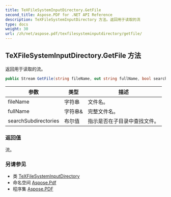 ```yaml
---
title: TeXFileSystemInputDirectory.GetFile
second_title: Aspose.PDF for .NET API Reference
description: TeXFileSystemInputDirectory 方法。返回用于读取的流
type: docs
weight: 30
url: /zh/net/aspose.pdf/texfilesysteminputdirectory/getfile/
---
```

## TeXFileSystemInputDirectory.GetFile 方法

返回用于读取的流。

```csharp
public Stream GetFile(string fileName, out string fullName, bool searchSubdirectories = false)
```

| 参数 | 类型 | 描述 |
| --- | --- | --- |
| fileName | 字符串 | 文件名。 |
| fullName | 字符串& | 完整文件名。 |
| searchSubdirectories | 布尔值 | 指示是否在子目录中查找文件。 |

### 返回值

流。

### 另请参见

* 类 [TeXFileSystemInputDirectory](../)
* 命名空间 [Aspose.Pdf](../../../aspose.pdf/)
* 程序集 [Aspose.PDF](../../../)